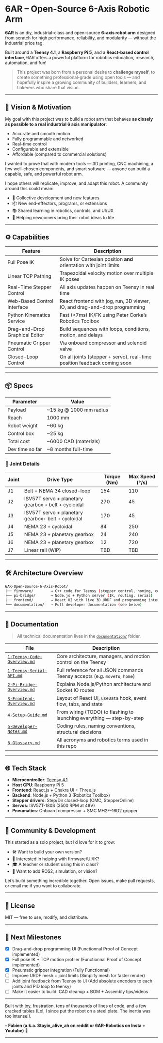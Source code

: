 # 6AR – Open-Source 6-Axis Robotic Arm

**6AR** is an diy, industrial-class and open-source **6-axis robot arm** designed from scratch for high performance, reliability, and modularity — without the industrial price tag.

Built around a **Teensy 4.1**, a **Raspberry Pi 5**, and a **React-based control interface**, 6AR offers a powerful platform for robotics education, research, automation, and fun!

> This project was born from a personal desire to **challenge myself**, to create something professional-grade using open tools — and hopefully inspire a growing community of builders, learners, and tinkerers who share that vision.

---

## 🎯 Vision & Motivation

My goal with this project was to build a robot arm that behaves **as closely as possible to a real industrial 6 axis manipulator**:

- Accurate and smooth motion
- Fully programmable and networked
- Real-time control
- Configurable and extensible
- Affordable (compared to commercial solutions)

I wanted to prove that with modern tools — 3D printing, CNC machining, a few well-chosen components, and smart software — anyone can build a capable, safe, and powerful robot arm.

I hope others will replicate, improve, and adapt this robot. A community around this could mean:

- 🧠 Collective development and new features
- 📦 New end-effectors, programs, or extensions
- 📚 Shared learning in robotics, controls, and UI/UX
- 🤝 Helping newcomers bring their robot ideas to life

---

## ⚙️ Capabilities

| Feature                          | Description                                                                 |
|----------------------------------|-----------------------------------------------------------------------------|
| Full Pose IK                     | Solve for Cartesian position **and** orientation with joint limits          |
| Linear TCP Pathing               | Trapezoidal velocity motion over multiple IK poses                          |
| Real-Time Stepper Control        | All axis updates happen on Teensy in real time                              |
| Web-Based Control Interface      | React frontend with jog, run, 3D viewer, IO, and drag-and-drop programming  |
| Python Kinematics Service        | Fast (<7ms) IK/FK using Peter Corke’s Robotics Toolbox                      |
| Drag-and-Drop Graphical Editor   | Build sequences with loops, conditions, motion, and delays                  |
| Pneumatic Gripper Control        | Via onboard compressor and solenoid valve                                   |
| Closed-Loop Control              | On all joints (stepper + servo), real-time position feedback coming soon    |

---

## 📦 Specs

| Parameter        | Value                    |
|------------------|--------------------------|
| Payload          | ~15 kg @ 1000 mm radius  |
| Reach            | 1000 mm                  |
| Robot weight     | ~60 kg                   |
| Control box      | ~25 kg                   |
| Total cost       | ~6000 CAD (materials)    |
| Dev time so far  | ~8 months full-time      |

### 🔩 Joint Details

| Joint | Drive Type                                              | Torque (Nm) | Max Speed (°/s) |
|-------|---------------------------------------------------------|-------------|-----------------|
| J1    | Belt + NEMA 34 closed-loop                              | 154         | 110             |
| J2    | ISV57T servo + planetary gearbox + belt + cycloidal     | 270         | 45              |
| J3    | ISV57T servo + planetary gearbox+ belt  + cycloidal     | 170         | 45              |
| J4    | NEMA 23 + cycloidal                                     | 84          | 250             |
| J5    | NEMA 23 + planetary gearbox                             | 24          | 240             |
| J6    | NEMA 23 + planetary gearbox                             | 12          | 720             |
| J7    | Linear rail (WIP)                                       | TBD         | TBD             |

---

## 🛠️ Architecture Overview

```bash
6AR-Open-Source-6-Axis-Robot/
├── firmware/        → C++ code for Teensy (stepper control, homing, comms)
├── pi-bridge/       → Node.js + Python server (IK, routing, serial)
├── frontend/        → React UI with live 3D URDF and programming interface
└── documentation/   → Full developer documentation (see below)
```

---

## 📂 Documentation

> All technical documentation lives in the [`documentation/`](./documentation) folder.

| File | Description |
|------|-------------|
| [`1-Teensy-Code-Overview.md`](./documentation/1-Teensy-Code-Overview.md) | Core architecture, managers, and motion control on the Teensy |
| [`1-Teensy-Serial-API.md`](./documentation/1-Teensy-Serial-API.md)       | Full reference for all JSON commands Teensy accepts (e.g. `moveTo`, `home`) |
| [`2-Pi-Bridge-Overview.md`](./documentation/2-Pi-Bridge-Overview.md)     | Explains Node.js/Python architecture and Socket.IO routes |
| [`3-Frontend-Overview.md`](./documentation/3-Frontend-Overview.md)       | Layout of React UI, `useData` hook, event flow, tabs, and state |
| [`4-Setup-Guide.md`](./documentation/4-Setup-Guide.md)                   | From wiring (TODO) to flashing to launching everything — step-by-step |
| [`5-Developer-Notes.md`](./documentation/5-Developer-Notes.md)           | Coding rules, naming conventions, structural decisions |
| [`6-Glossary.md`](./documentation/6-Glossary.md)                         | All acronyms and robotics terms used in this repo |

---

## 🌐 Tech Stack

- **Microcontroller**: [Teensy 4.1](https://www.pjrc.com/store/teensy41.html)
- **Host CPU**: Raspberry Pi 5
- **Frontend**: React.js + Chakra UI + Three.js
- **Backend**: Node.js + Python 3 (Robotics Toolbox)
- **Stepper drivers**: Step/Dir closed-loop (OMC, StepperOnline)
- **Servos**: ISV57T-180S (3500 RPM at 48V)
- **Pneumatics**: Onboard compressor + SMC MH2F-16D2 gripper

---

## 💬 Community & Development

This started as a solo project, but I’d love for it to grow:

- 🛠 Want to build your own version?
- 🧠 Interested in helping with firmware/UI/IK?
- 🎓 A teacher or student using this in class?
- 🤖 Want to add ROS2, simulation, or vision?

Let’s build something incredible together. Open issues, make pull requests, or email me if you want to collaborate.

---

## 📜 License

MIT — free to use, modify, and distribute.

---

## 📍 Next Milestones

- [x] Drag-and-drop programming UI (Functionnal Proof of Concept implemented)
- [x] Full pose IK + TCP motion profiler (Functionnal Proof of Concept implemented)
- [x] Pneumatic gripper integration (Fully Functionnal)
- [ ] Improve URDF mesh + joint limits (Simplify mesh for faster render)
- [ ] Add joint feedback from Teensy to UI (Add absolute encoders to each joints and PID loop to teensy)
- [ ] Make it easier to build: CAD cleanup + BOM + Assembly tips/videos

---

Built with joy, frustration, tens of thousands of lines of code, and a few cracked tables (Lol, I since put the robot on a steel plate. The inertia was too intense!).

**– Fabien (a.k.a. Stayin_alive_ah on reddit or 6AR-Robotics on Insta + Youtube)** 🦾

---
